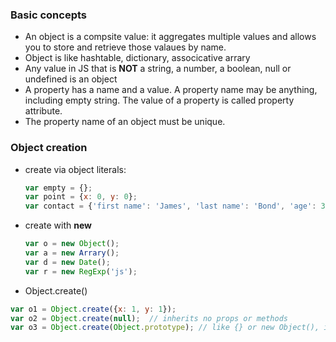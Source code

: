 ### Basic concepts
* An object is a compsite value: it aggregates multiple values and allows you to store and retrieve those valaues by name.
* Object is like hashtable, dictionary, associcative arrary
* Any value in JS that is **NOT** a string, a number, a boolean, null or undefined is an object
* A property has a name and a value. A property name may be anything, including empty string. The value of a property is called property attribute.
* The property name of an object must be unique.

### Object creation
* create via object literals: 
  ``` javascript
  var empty = {};
  var point = {x: 0, y: 0};
  var contact = {'first name': 'James', 'last name': 'Bond', 'age': 30, 'nationality': 'British'};
  ```
* create with **new**
  ``` javascript
  var o = new Object();
  var a = new Arrary();
  var d = new Date();
  var r = new RegExp('js');
  ```
 * Object.create()
 ``` javascript
 var o1 = Object.create({x: 1, y: 1});
 var o2 = Object.create(null);  // inherits no props or methods
 var o3 = Object.create(Object.prototype); // like {} or new Object(), it's an empty object
 ```
